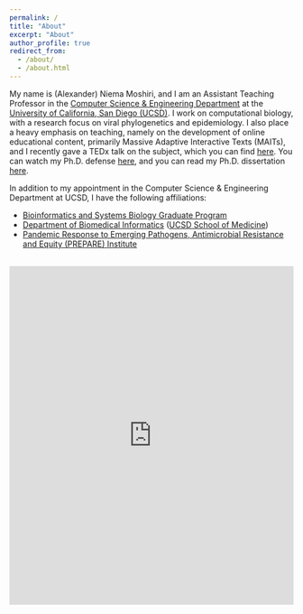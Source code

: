 ```yaml
---
permalink: /
title: "About"
excerpt: "About"
author_profile: true
redirect_from: 
  - /about/
  - /about.html
---
```


My name is (Alexander) Niema Moshiri, and I am an Assistant Teaching Professor in the [Computer Science & Engineering Department](https://cse.ucsd.edu/) at the [University of California, San Diego (UCSD)](https://ucsd.edu/). I work on computational biology, with a research focus on viral phylogenetics and epidemiology. I also place a heavy emphasis on teaching, namely on the development of online educational content, primarily Massive Adaptive Interactive Texts (MAITs), and I recently gave a TEDx talk on the subject, which you can find [here](https://youtu.be/5JKgUoY9pTg). You can watch my Ph.D. defense [here](http://bit.ly/niema-phd-defense), and you can read my Ph.D. dissertation [here](https://escholarship.org/uc/item/62s7q92d).

In addition to my appointment in the Computer Science & Engineering Department at UCSD, I have the following affiliations:
* [Bioinformatics and Systems Biology Graduate Program](https://bioinformatics.ucsd.edu/)
* [Department of Biomedical Informatics](http://dbmi.ucsd.edu/) ([UCSD School of Medicine](https://medschool.ucsd.edu/))
* [Pandemic Response to Emerging Pathogens, Antimicrobial Resistance and Equity (PREPARE) Institute](https://prepare.ucsd.edu/)

<br>

<iframe style="border-width: 0;" src="https://calendar.google.com/calendar/embed?showTitle=0&amp;showPrint=0&amp;showTabs=0&amp;showCalendars=0&amp;mode=WEEK&amp;height=600&amp;wkst=1&amp;bgcolor=%23FFFFFF&amp;src=niemamoshiri%40gmail.com&amp;color=%232952A3&amp;ctz=America%2FLos_Angeles" width="100%" height="600" frameborder="0" scrolling="no"></iframe>
